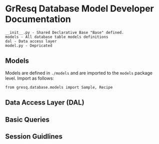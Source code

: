 # GrResq Database Model Developer Documentation
```
__init__.py - Shared Declarative Base "Base" defined.
models - All database table models definitions
dal - Data access layer
model.py - Depricated
```

## Models

Models are defined in `./models` and are imported to the `models` package level.  Import as follows:
```
from gresq.database.models import Sample, Recipe
```

## Data Access Layer (DAL)

## Basic Queries

## Session Guidlines
